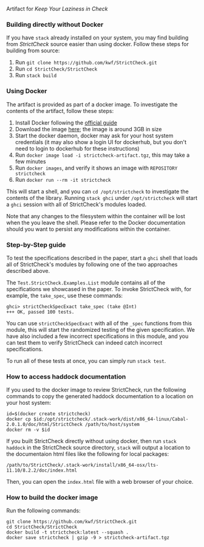 Artifact for *Keep Your Laziness in Check*

### Building directly without Docker

If you have `stack` already installed on your system, you may find building from
*StrictCheck* source easier than using docker. Follow these steps for building
from source:

1. Run `git clone https://github.com/kwf/StrictCheck.git`
2. Run `cd StrictCheck/StrictCheck`
3. Run `stack build`

### Using Docker

The artifact is provided as part of a docker image. To investigate the contents
of the artifact, follow these steps:

1. Install Docker following the [official guide](https://docs.docker.com/install/)
2. Download the image [here](https://drive.google.com/file/d/1JPlPobzX32emNHM1h9RiF0ae7Vo5K0Vy/view?usp=sharing); the image is around 3GB in size
3. Start the docker daemon, docker may ask for your host system credentials (it
may also show a login UI for dockerhub, but you don't need to login to
dockerhub for these instructions)
4. Run `docker image load -i strictcheck-artifact.tgz`, this may take a few minutes
5. Run `docker images`, and verify it shows an image with `REPOSITORY strictcheck`
6. Run `docker run --rm -it strictcheck`

This will start a shell, and you can `cd /opt/strictcheck` to investigate the
contents of the library. Running `stack ghci` under `/opt/strictcheck` will
start a `ghci` session with all of StrictCheck's modules loaded.

Note that any changes to the filesystem within the container will be lost when
the you leave the shell. Please refer to the Docker documentation should you
want to persist any modifications within the container.

### Step-by-Step guide

To test the specifications described in the paper, start a `ghci` shell that
loads all of StrictCheck's modules by following one of the two approaches
described above.

The `Test.StrictCheck.Examples.List` module contains all of the specifications
we showcased in the paper. To invoke StrictCheck with, for example, the
`take_spec`, use these commands:

```
ghci> strictCheckSpecExact take_spec (take @Int)
+++ OK, passed 100 tests.
```

You can use `strictCheckSpecExact` with all of the `_spec` functions from this
module, this will start the randomized testing of the given specification. We
have also included a few incorrect specifications in this module, and you can
test them to verify StrictCheck can indeed catch incorrect specifications.

To run all of these tests at once, you can simply run `stack test`.

### How to access haddock documentation

If you used to the docker image to review StrictCheck, run the following
commands to copy the generated haddock documentation to a location on your host
system:

```
id=$(docker create strictcheck)
docker cp $id:/opt/strictcheck/.stack-work/dist/x86_64-linux/Cabal-2.0.1.0/doc/html/StrictCheck /path/to/host/system
docker rm -v $id
```

If you built StrictCheck directly without using docker, then run `stack haddock`
in the StrictCheck source directory, `stack` will output a location to the
documentaion html files like the following for local packages:

```
/path/to/StrictCheck/.stack-work/install/x86_64-osx/lts-11.10/8.2.2/doc/index.html
```

Then, you can open the `index.html` file with a web browser of your choice.

### How to build the docker image

Run the following commands:

```
git clone https://github.com/kwf/StrictCheck.git
cd StrictCheck/StrictCheck
docker build -t strictcheck:latest --squash .
docker save strictcheck | gzip -9 > strictcheck-artifact.tgz
```
